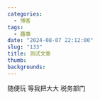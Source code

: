 ```yaml
---
categories:
  - 博客
tags:
  - 趣事
date: "2024-08-07 22:12:00"
slug: "133"
title: 测试文章
thumb: 
backgrounds:
---
```

随便玩
等我把大大 税务部门